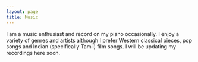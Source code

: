 ```yaml
---
layout: page
title: Music
---
```


<p>
    I am a music enthusiast and record on my piano occasionally. I enjoy a variety of genres and artists although I prefer Western classical pieces, pop songs and Indian (specifically Tamil) film songs. I will be updating my recordings here soon. 
    <!-- {% include youtube_thumb.html id="INSERT_YOUTUBE_ID_HERE" %} -->
</p>